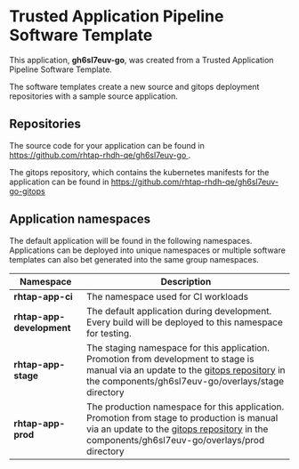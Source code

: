 # Trusted Application Pipeline Software Template

This application, **gh6sl7euv-go**, was created from a Trusted Application Pipeline Software Template.

The software templates create a new source and gitops deployment repositories with a sample source application. 

## Repositories

The source code for your application can be found in [https://github.com/rhtap-rhdh-qe/gh6sl7euv-go ](https://github.com/rhtap-rhdh-qe/gh6sl7euv-go ).
 
The gitops repository, which contains the kubernetes manifests for the application can be found in 
[https://github.com/rhtap-rhdh-qe/gh6sl7euv-go-gitops ](https://github.com/rhtap-rhdh-qe/gh6sl7euv-go-gitops ) 

## Application namespaces 

The default application will be found in the following namespaces. Applications can be deployed into unique namespaces or multiple software templates can also bet generated into the same group namespaces.  

|  Namespace   |  Description   |  
| -------- | -------- |
| **rhtap-app-ci** | The namespace used for CI workloads |
| **rhtap-app-development** | The default application during development. Every build will be deployed to this namespace for testing. |
| **rhtap-app-stage** | The staging namespace for this application. Promotion from development to stage is manual via an update to the [gitops repository](https://github.com/rhtap-rhdh-qe/gh6sl7euv-go-gitops ) in the components/gh6sl7euv-go/overlays/stage directory |
| **rhtap-app-prod** | The production namespace for this application. Promotion from stage to production is manual via an update to the [gitops repository](https://github.com/rhtap-rhdh-qe/gh6sl7euv-go-gitops ) in the components/gh6sl7euv-go/overlays/prod directory |
